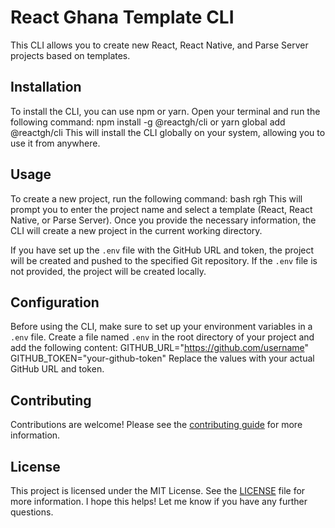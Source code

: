 # React Ghana Template CLI

This CLI allows you to create new React, React Native, and Parse Server projects based on templates.

## Installation

To install the CLI, you can use npm or yarn. Open your terminal and run the following command:
npm install -g @reactgh/cli
or
yarn global add @reactgh/cli
This will install the CLI globally on your system, allowing you to use it from anywhere.

## Usage

To create a new project, run the following command:
bash
rgh
This will prompt you to enter the project name and select a template (React, React Native, or Parse Server). Once you provide the necessary information, the CLI will create a new project in the current working directory.

If you have set up the `.env` file with the GitHub URL and token, the project will be created and pushed to the specified Git repository. If the `.env` file is not provided, the project will be created locally.

## Configuration

Before using the CLI, make sure to set up your environment variables in a `.env` file. Create a file named `.env` in the root directory of your project and add the following content:
GITHUB_URL="https://github.com/username"
GITHUB_TOKEN="your-github-token"
Replace the values with your actual GitHub URL and token.

## Contributing

Contributions are welcome! Please see the [contributing guide](CONTRIBUTING.md) for more information.

## License

This project is licensed under the MIT License. See the [LICENSE](LICENSE) file for more information.
I hope this helps! Let me know if you have any further questions.